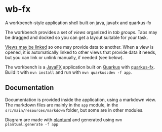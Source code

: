 # wb-fx

A workbench-style application shell built on java, javafx and quarkus-fx

The workbench provides a set of *views* organized in *tab groups*. Tabs may be dragged and docked so you can get a layout suitable for your task.

[Views may be linked](app/src/main/resources/markdown/views/linking-views.md) so one may provide data to another.
When a view is opened, it is automatically linked to other views that provide data it needs, but you can link or unlink manually, if needed (see below).

The workbench is a [JavaFX](https://openjfx.io/) application built on [Quarkus](https://quarkus.io/) with [quarkus-fx](https://github.com/quarkiverse/quarkus-fx).
Build it with `mvn install` and run with `mvn quarkus:dev -f app`.

## Documentation

Documentation is provided inside the application, using a markdown view.
The markdown files are mainly in the `app` module, in the `src/main/resources/markdown` folder, but some are in other modules.

Diagram are made with [plantuml](https://plantuml.com) and generated using `mvn plantuml:generate -f app`
